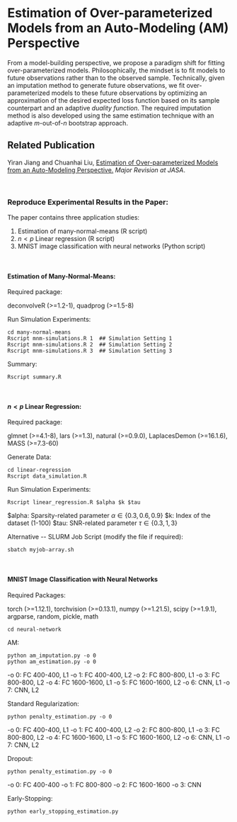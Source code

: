 
Estimation of Over-parameterized Models from an Auto-Modeling (AM) Perspective
===============================================================
From a model-building perspective, we propose a paradigm shift for fitting over-parameterized models. Philosophically, the mindset is to fit models to future observations rather than to the observed sample. Technically, given an imputation method to generate future observations, we fit over-parameterized models to these future observations by optimizing an approximation of the desired expected loss function based on its sample counterpart and an adaptive *duality function*. The required imputation method is also developed using the same estimation technique with an adaptive $m\text{-out-of-}n$ bootstrap approach.

## Related Publication

Yiran Jiang and Chuanhai Liu, [Estimation of Over-parameterized Models from an Auto-Modeling Perspective.](https://arxiv.org/pdf/2206.01824) *Major Revision at JASA*.

<br>

### Reproduce Experimental Results in the Paper:
 
 The paper contains three application studies:

1. Estimation of many-normal-means (R script)
2. $n < p$ Linear regression (R script)
3. MNIST image classification with neural networks (Python script)

<br>

#### Estimation of Many-Normal-Means:

Required package:  

deconvolveR (>=1.2-1), quadprog (>=1.5-8)

Run Simulation Experiments:
```{R}
cd many-normal-means
Rscript mnm-simulations.R 1  ## Simulation Setting 1
Rscript mnm-simulations.R 2  ## Simulation Setting 2
Rscript mnm-simulations.R 3  ## Simulation Setting 3
```

Summary:
```{R}
Rscript summary.R
```

<br>


#### $n < p$ Linear Regression:

Required package:  

glmnet (>=4.1-8), lars (>=1.3), natural (>=0.9.0), LaplacesDemon (>=16.1.6), MASS (>=7.3-60)

Generate Data:
```{R}
cd linear-regression
Rscript data_simulation.R
```

Run Simulation Experiments:
```{R}
Rscript linear_regression.R $alpha $k $tau 
```
$alpha: Sparsity-related parameter $\alpha \in \{0.3,0.6,0.9\}$
$k: Index of the dataset (1-100)
$tau: SNR-related parameter $\tau \in \{0.3,1,3\}$ 

Alternative -- SLURM Job Script (modify the file if required):
```{sh}
sbatch myjob-array.sh
```

<br>


#### MNIST Image Classification with Neural Networks

Required Packages:

torch (>=1.12.1), torchvision (>=0.13.1), numpy (>=1.21.5), scipy (>=1.9.1), argparse, random, pickle, math

```{python}
cd neural-network
```
AM:

```{python}
python am_imputation.py -o 0
python am_estimation.py -o 0
```
-o 0: FC 400-400, L1
-o 1: FC 400-400, L2
-o 2: FC 800-800, L1
-o 3: FC 800-800, L2
-o 4: FC 1600-1600, L1
-o 5: FC 1600-1600, L2
-o 6: CNN, L1
-o 7: CNN, L2


Standard Regularization:

```{python}
python penalty_estimation.py -o 0
```

-o 0: FC 400-400, L1
-o 1: FC 400-400, L2
-o 2: FC 800-800, L1
-o 3: FC 800-800, L2
-o 4: FC 1600-1600, L1
-o 5: FC 1600-1600, L2
-o 6: CNN, L1
-o 7: CNN, L2

Dropout:
```{python}
python penalty_estimation.py -o 0
```
-o 0: FC 400-400
-o 1: FC 800-800
-o 2: FC 1600-1600
-o 3: CNN


Early-Stopping:
```{python}
python early_stopping_estimation.py
```
